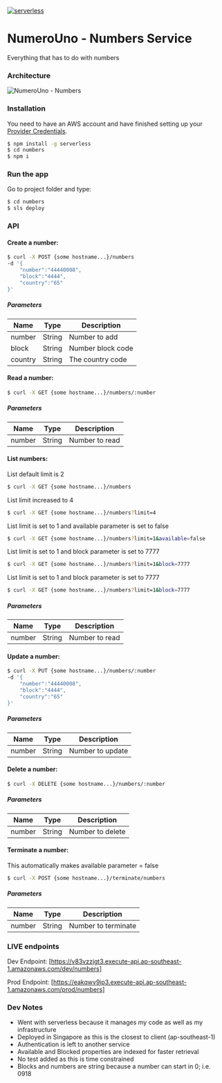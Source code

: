 [![serverless](http://public.serverless.com/badges/v3.svg)](http://www.serverless.com)

# NumeroUno - Numbers Service
Everything that has to do with numbers

### Architecture
![NumeroUno - Numbers](https://user-images.githubusercontent.com/4023187/44296159-367d5d80-a2eb-11e8-9519-3e6078044109.png)

### Installation
You need to have an AWS account and have finished setting up your [Provider Credentials].

```sh
$ npm install -g serverless
$ cd numbers
$ npm i
```

### Run the app
Go to project folder and type:

```sh
$ cd numbers
$ sls deploy
```

### API
#### Create a number:

```sh
$ curl -X POST {some hostname...}/numbers 
-d '{
    "number":"44440008",
    "block":"4444",
    "country":"65"
}'
```

##### Parameters

| Name | Type | Description |
|---|---|---|
| number | String | Number to add |
| block | String | Number block code |
| country | String | The country code |

#### Read a number:

```sh
$ curl -X GET {some hostname...}/numbers/:number 
```

##### Parameters

| Name | Type | Description |
|---|---|---|
| number | String | Number to read |

#### List numbers:
List default limit is 2
```sh
$ curl -X GET {some hostname...}/numbers 
```

List limit increased to 4
```sh
$ curl -X GET {some hostname...}/numbers?limit=4 
```

List limit is set to 1 and available parameter is set to false
```sh
$ curl -X GET {some hostname...}/numbers?limit=1&available=false
```

List limit is set to 1 and block parameter is set to 7777
```sh
$ curl -X GET {some hostname...}/numbers?limit=1&block=7777
```

List limit is set to 1 and block parameter is set to 7777
```sh
$ curl -X GET {some hostname...}/numbers?limit=1&block=7777
```

##### Parameters

| Name | Type | Description |
|---|---|---|
| number | String | Number to read |

#### Update a number:

```sh
$ curl -X PUT {some hostname...}/numbers/:number 
-d '{
    "number":"44440008",
    "block":"4444",
    "country":"65"
}'

```

##### Parameters

| Name | Type | Description |
|---|---|---|
| number | String | Number to update |

#### Delete a number:

```sh
$ curl -X DELETE {some hostname...}/numbers/:number 
```

##### Parameters

| Name | Type | Description |
|---|---|---|
| number | String | Number to delete |

#### Terminate a number:
This automatically makes available parameter = false

```sh
$ curl -X POST {some hostname...}/terminate/numbers 
```

##### Parameters

| Name | Type | Description |
|---|---|---|
| number | String | Number to terminate |

### LIVE endpoints

Dev Endpoint: 
[https://v83vzzjgt3.execute-api.ap-southeast-1.amazonaws.com/dev/numbers]

Prod Endpoint: 
[https://eakqwv9ip3.execute-api.ap-southeast-1.amazonaws.com/prod/numbers]

### Dev Notes
- Went with serverless because it manages my code as well as my infrastructure
- Deployed in Singapore as this is the closest to client (ap-southeast-1)
- Authentication is left to another service
- Available and Blocked properties are indexed for faster retrieval
- No test added as this is time constrained
- Blocks and numbers are string because a number can start in 0; i.e. 0918

[Provider Credentials]: <https://www.youtube.com/watch?v=HSd9uYj2LJA>
[https://v83vzzjgt3.execute-api.ap-southeast-1.amazonaws.com/dev/numbers]:<https://v83vzzjgt3.execute-api.ap-southeast-1.amazonaws.com/dev/numbers>
[https://eakqwv9ip3.execute-api.ap-southeast-1.amazonaws.com/prod/numbers]:<https://eakqwv9ip3.execute-api.ap-southeast-1.amazonaws.com/prod/numbers>